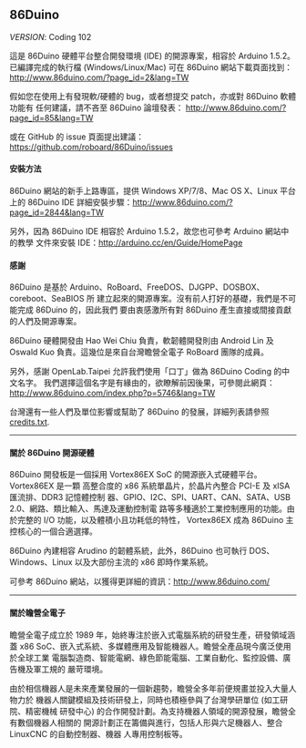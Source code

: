 86Duino
---------

_VERSION_: Coding 102

這是 86Duino 硬體平台整合開發環境 (IDE) 的開源專案，相容於 Arduino 1.5.2。
已編譯完成的執行檔 (Windows/Linux/Mac) 可在 86Duino 網站下載頁面找到：
http://www.86duino.com/?page_id=2&lang=TW

假如您在使用上有發現軟/硬體的 bug，或者想提交 patch，亦或對 86Duino 軟體功能有
任何建議，請不吝至 86Duino 論壇發表：
http://www.86duino.com/?page_id=85&lang=TW

或在 GitHub 的 issue 頁面提出建議：https://github.com/roboard/86Duino/issues


#### 安裝方法 ####

86Duino 網站的新手上路專區，提供 Windows XP/7/8、Mac OS X、Linux 平台上的 
86Duino IDE 詳細安裝步驟：http://www.86duino.com/?page_id=2844&lang=TW

另外，因為 86Duino IDE 相容於 Arduino 1.5.2，故您也可參考 Arduino 網站中的教學
文件來安裝 IDE：http://arduino.cc/en/Guide/HomePage


#### 感謝 ####

86Duino 是基於 Arduino、RoBoard、FreeDOS、DJGPP、DOSBOX、coreboot、SeaBIOS 所
建立起來的開源專案。沒有前人打好的基礎，我們是不可能完成 86Duino 的，因此我們
要由衷感激所有對 86Duino 產生直接或間接貢獻的人們及開源專案。

86Duino 硬體開發由 Hao Wei Chiu 負責，軟韌體開發則由 Android Lin 及 Oswald Kuo 
負責。這幾位是來自台灣瞻營全電子 RoBoard 團隊的成員。

另外，感謝 OpenLab.Taipei 允許我們使用「口丁」做為 86Duino Coding 的中文名字。
我們選擇這個名字是有緣由的，欲瞭解前因後果，可參閱此網頁：
http://www.86duino.com/index.php?p=5746&lang=TW

台灣還有一些人們及單位影響或幫助了 86Duino 的發展，詳細列表請參照 
[credits.txt](https://github.com/roboard/86Duino/blob/master/credits.txt).


---------------------------------------

#### 關於 86Duino 開源硬體 ####

86Duino 開發板是一個採用 Vortex86EX SoC 的開源嵌入式硬體平台。Vortex86EX 是一顆
高整合度的 x86 系統單晶片，於晶片內整合 PCI-E 及 xISA 匯流排、DDR3 記憶體控制
器、GPIO、I2C、SPI、UART、CAN、SATA、USB 2.0、網路、類比輸入、馬達及運動控制電
路等多種適於工業控制應用的功能。由於完整的 I/O 功能，以及體積小且功耗低的特性，
Vortex86EX 成為 86Duino 主控核心的一個合適選擇。

86Duino 內建相容 Arudino 的韌體系統，此外，86Duino 也可執行 DOS、Windows、Linux 
以及大部份主流的 x86 即時作業系統。

可參考 86Duino 網站，以獲得更詳細的資訊：http://www.86duino.com/


---------------------------------------

#### 關於瞻營全電子 ####

瞻營全電子成立於 1989 年，始終專注於嵌入式電腦系統的研發生產，研發領域涵蓋 x86 
SoC、嵌入式系統、多媒體應用及智能機器人。瞻營全產品現今廣泛使用於全球工業
電腦製造商、智能電網、綠色節能電腦、工業自動化、監控設備、廣告機及軍工規的
嚴苛環境。

由於相信機器人是未來產業發展的一個新趨勢，瞻營全多年前便規畫並投入大量人物力於
機器人關鍵模組及技術研發上，同時也積極參與了台灣學研單位 (如工研院、精密機械
研發中心) 的合作開發計劃。為支持機器人領域的開源發展，瞻營全有數個機器人相關的
開源計劃正在籌備與進行，包括人形與六足機器人、整合 LinuxCNC 的自動控制器、機器
人專用控制板等。
